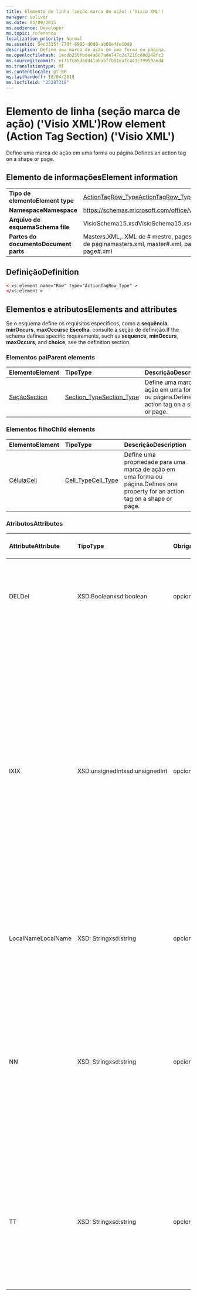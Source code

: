 ```yaml
---
title: Elemento de linha (seção marca de ação) ('Visio XML')
manager: soliver
ms.date: 03/09/2015
ms.audience: Developer
ms.topic: reference
localization_priority: Normal
ms.assetid: 54c3315f-770f-6995-d0d8-ab66e4fe10d9
description: Define uma marca de ação em uma forma ou página.
ms.openlocfilehash: 1ecdb256fbde4a667ade747c2c7216cd0d248fc2
ms.sourcegitcommit: ef717c65d8dd41ababffb01eafc443c79950aed4
ms.translationtype: MT
ms.contentlocale: pt-BR
ms.lasthandoff: 10/04/2018
ms.locfileid: "25387318"
---
```

# <a name="row-element-action-tag-section-visio-xml"></a><span data-ttu-id="b87d4-103">Elemento de linha (seção marca de ação) ('Visio XML')</span><span class="sxs-lookup"><span data-stu-id="b87d4-103">Row element (Action Tag Section) ('Visio XML')</span></span>

<span data-ttu-id="b87d4-104">Define uma marca de ação em uma forma ou página.</span><span class="sxs-lookup"><span data-stu-id="b87d4-104">Defines an action tag on a shape or page.</span></span>
  
## <a name="element-information"></a><span data-ttu-id="b87d4-105">Elemento de informações</span><span class="sxs-lookup"><span data-stu-id="b87d4-105">Element information</span></span>

|||
|:-----|:-----|
|<span data-ttu-id="b87d4-106">**Tipo de elemento**</span><span class="sxs-lookup"><span data-stu-id="b87d4-106">**Element type**</span></span> <br/> |[<span data-ttu-id="b87d4-107">ActionTagRow_Type</span><span class="sxs-lookup"><span data-stu-id="b87d4-107">ActionTagRow_Type</span></span>](actiontagrow_type-complextypevisio-xml.md) <br/> |
|<span data-ttu-id="b87d4-108">**Namespace**</span><span class="sxs-lookup"><span data-stu-id="b87d4-108">**Namespace**</span></span> <br/> |https://schemas.microsoft.com/office/visio/2012/main  <br/> |
|<span data-ttu-id="b87d4-109">**Arquivo de esquema**</span><span class="sxs-lookup"><span data-stu-id="b87d4-109">**Schema file**</span></span> <br/> |<span data-ttu-id="b87d4-110">VisioSchema15.xsd</span><span class="sxs-lookup"><span data-stu-id="b87d4-110">VisioSchema15.xsd</span></span>  <br/> |
|<span data-ttu-id="b87d4-111">**Partes do documento**</span><span class="sxs-lookup"><span data-stu-id="b87d4-111">**Document parts**</span></span> <br/> |<span data-ttu-id="b87d4-112">Masters.XML,. XML de # mestre, pages.xml,. XML n º de página</span><span class="sxs-lookup"><span data-stu-id="b87d4-112">masters.xml, master#.xml, pages.xml, page#.xml</span></span>  <br/> |
   
## <a name="definition"></a><span data-ttu-id="b87d4-113">Definição</span><span class="sxs-lookup"><span data-stu-id="b87d4-113">Definition</span></span>

```XML
< xs:element name="Row" type="ActionTagRow_Type" >
</xs:element >
```

## <a name="elements-and-attributes"></a><span data-ttu-id="b87d4-114">Elementos e atributos</span><span class="sxs-lookup"><span data-stu-id="b87d4-114">Elements and attributes</span></span>

<span data-ttu-id="b87d4-115">Se o esquema define os requisitos específicos, como a **sequência**, **minOccurs**, **maxOccurs**e **Escolha**, consulte a seção de definição.</span><span class="sxs-lookup"><span data-stu-id="b87d4-115">If the schema defines specific requirements, such as **sequence**, **minOccurs**, **maxOccurs**, and **choice**, see the definition section.</span></span> 
  
### <a name="parent-elements"></a><span data-ttu-id="b87d4-116">Elementos pai</span><span class="sxs-lookup"><span data-stu-id="b87d4-116">Parent elements</span></span>

|<span data-ttu-id="b87d4-117">**Elemento**</span><span class="sxs-lookup"><span data-stu-id="b87d4-117">**Element**</span></span>|<span data-ttu-id="b87d4-118">**Tipo**</span><span class="sxs-lookup"><span data-stu-id="b87d4-118">**Type**</span></span>|<span data-ttu-id="b87d4-119">**Descrição**</span><span class="sxs-lookup"><span data-stu-id="b87d4-119">**Description**</span></span>|
|:-----|:-----|:-----|
|[<span data-ttu-id="b87d4-120">Seção</span><span class="sxs-lookup"><span data-stu-id="b87d4-120">Section</span></span>](section-element-sheet_type-complextypevisio-xml.md) <br/> |[<span data-ttu-id="b87d4-121">Section_Type</span><span class="sxs-lookup"><span data-stu-id="b87d4-121">Section_Type</span></span>](section_type-complextypevisio-xml.md) <br/> |<span data-ttu-id="b87d4-122">Define uma marca de ação em uma forma ou página.</span><span class="sxs-lookup"><span data-stu-id="b87d4-122">Defines an action tag on a shape or page.</span></span>  <br/> |
   
### <a name="child-elements"></a><span data-ttu-id="b87d4-123">Elementos filho</span><span class="sxs-lookup"><span data-stu-id="b87d4-123">Child elements</span></span>

|<span data-ttu-id="b87d4-124">**Elemento**</span><span class="sxs-lookup"><span data-stu-id="b87d4-124">**Element**</span></span>|<span data-ttu-id="b87d4-125">**Tipo**</span><span class="sxs-lookup"><span data-stu-id="b87d4-125">**Type**</span></span>|<span data-ttu-id="b87d4-126">**Descrição**</span><span class="sxs-lookup"><span data-stu-id="b87d4-126">**Description**</span></span>|
|:-----|:-----|:-----|
|[<span data-ttu-id="b87d4-127">Célula</span><span class="sxs-lookup"><span data-stu-id="b87d4-127">Cell</span></span>](cell-element-action-tag-sectionvisio-xml.md) <br/> |[<span data-ttu-id="b87d4-128">Cell_Type</span><span class="sxs-lookup"><span data-stu-id="b87d4-128">Cell_Type</span></span>](cell_type-complextypevisio-xml.md) <br/> |<span data-ttu-id="b87d4-129">Define uma propriedade para uma marca de ação em uma forma ou página.</span><span class="sxs-lookup"><span data-stu-id="b87d4-129">Defines one property for an action tag on a shape or page.</span></span>  <br/> |
   
### <a name="attributes"></a><span data-ttu-id="b87d4-130">Atributos</span><span class="sxs-lookup"><span data-stu-id="b87d4-130">Attributes</span></span>

|<span data-ttu-id="b87d4-131">**Attribute**</span><span class="sxs-lookup"><span data-stu-id="b87d4-131">**Attribute**</span></span>|<span data-ttu-id="b87d4-132">**Tipo**</span><span class="sxs-lookup"><span data-stu-id="b87d4-132">**Type**</span></span>|<span data-ttu-id="b87d4-133">**Obrigatório**</span><span class="sxs-lookup"><span data-stu-id="b87d4-133">**Required**</span></span>|<span data-ttu-id="b87d4-134">**Descrição**</span><span class="sxs-lookup"><span data-stu-id="b87d4-134">**Description**</span></span>|<span data-ttu-id="b87d4-135">**Valores possíveis**</span><span class="sxs-lookup"><span data-stu-id="b87d4-135">**Possible values**</span></span>|
|:-----|:-----|:-----|:-----|:-----|
|<span data-ttu-id="b87d4-136">DEL</span><span class="sxs-lookup"><span data-stu-id="b87d4-136">Del</span></span>  <br/> |<span data-ttu-id="b87d4-137">XSD:Boolean</span><span class="sxs-lookup"><span data-stu-id="b87d4-137">xsd:boolean</span></span>  <br/> |<span data-ttu-id="b87d4-138">opcional</span><span class="sxs-lookup"><span data-stu-id="b87d4-138">optional</span></span>  <br/> |<span data-ttu-id="b87d4-139">Especifica se uma linha que seria contrário herdada de uma forma mestra foi excluída.</span><span class="sxs-lookup"><span data-stu-id="b87d4-139">Specifies whether a row that would otherwise be inherited from a master shape has been deleted.</span></span>  <br/> |<span data-ttu-id="b87d4-140">Valores do tipo xsd:boolean.</span><span class="sxs-lookup"><span data-stu-id="b87d4-140">Values of the xsd:boolean type.</span></span>  <br/> |
|<span data-ttu-id="b87d4-141">IX</span><span class="sxs-lookup"><span data-stu-id="b87d4-141">IX</span></span>  <br/> |<span data-ttu-id="b87d4-142">XSD:unsignedInt</span><span class="sxs-lookup"><span data-stu-id="b87d4-142">xsd:unsignedInt</span></span>  <br/> |<span data-ttu-id="b87d4-143">opcional</span><span class="sxs-lookup"><span data-stu-id="b87d4-143">optional</span></span>  <br/> |<span data-ttu-id="b87d4-144">Especifica o identificador baseada em um para a linha.</span><span class="sxs-lookup"><span data-stu-id="b87d4-144">Specifies the one-based identifier for the row.</span></span> <span data-ttu-id="b87d4-145">Ele deve ser unqiue e maior do que outros identificadores na mesma seção. O atributo IX é usado somente para as seções de caractere, Conexão, campo, FillGradient, geometria, camada, LineGradient, parágrafo, revisor, zero e guias.</span><span class="sxs-lookup"><span data-stu-id="b87d4-145">It should be unqiue and greater than other identifiers in the same section.The IX attribute is only used for the Character, Connection, Field, FillGradient, Geometry, Layer, LineGradient, Paragraph, Reviewer, Scratch, and Tabs sections.</span></span> <span data-ttu-id="b87d4-146">Uma linha só pode ter um dos atributos IX ou N.</span><span class="sxs-lookup"><span data-stu-id="b87d4-146">A row can only have one of the IX or N attributes.</span></span>  <br/> |<span data-ttu-id="b87d4-147">Valores do tipo xsd:unsignedInt.</span><span class="sxs-lookup"><span data-stu-id="b87d4-147">Values of the xsd:unsignedInt type.</span></span>  <br/> |
|<span data-ttu-id="b87d4-148">LocalName</span><span class="sxs-lookup"><span data-stu-id="b87d4-148">LocalName</span></span>  <br/> |<span data-ttu-id="b87d4-149">XSD: String</span><span class="sxs-lookup"><span data-stu-id="b87d4-149">xsd:string</span></span>  <br/> |<span data-ttu-id="b87d4-150">opcional</span><span class="sxs-lookup"><span data-stu-id="b87d4-150">optional</span></span>  <br/> |<span data-ttu-id="b87d4-151">Especifica o nome exclusivo do dependentes de idioma da linha.</span><span class="sxs-lookup"><span data-stu-id="b87d4-151">Specifies the unique language-dependent name of the row.</span></span>  <br/> |<span data-ttu-id="b87d4-152">Valores do tipo xsd: String.</span><span class="sxs-lookup"><span data-stu-id="b87d4-152">Values of the xsd:string type.</span></span>  <br/> |
|<span data-ttu-id="b87d4-153">N</span><span class="sxs-lookup"><span data-stu-id="b87d4-153">N</span></span>  <br/> |<span data-ttu-id="b87d4-154">XSD: String</span><span class="sxs-lookup"><span data-stu-id="b87d4-154">xsd:string</span></span>  <br/> |<span data-ttu-id="b87d4-155">opcional</span><span class="sxs-lookup"><span data-stu-id="b87d4-155">optional</span></span>  <br/> |<span data-ttu-id="b87d4-156">Especifica o nome exclusivo do independente do idioma da linha. O atributo N é usado somente para as seções do usuário, propriedade, ações, controle, Conexão, hiperlink e ActionTag.</span><span class="sxs-lookup"><span data-stu-id="b87d4-156">Specifies the unique language-independent name of the row.The N attribute is only used for the User, Property, Actions, Control, Connection, Hyperlink, and ActionTag sections.</span></span> <span data-ttu-id="b87d4-157">Uma linha só pode ter um dos atributos IX ou N.</span><span class="sxs-lookup"><span data-stu-id="b87d4-157">A row can only have one of the IX or N attributes.</span></span>  <br/> |<span data-ttu-id="b87d4-158">Valores do tipo xsd: String.</span><span class="sxs-lookup"><span data-stu-id="b87d4-158">Values of the xsd:string type.</span></span>  <br/> |
|<span data-ttu-id="b87d4-159">T</span><span class="sxs-lookup"><span data-stu-id="b87d4-159">T</span></span>  <br/> |<span data-ttu-id="b87d4-160">XSD: String</span><span class="sxs-lookup"><span data-stu-id="b87d4-160">xsd:string</span></span>  <br/> |<span data-ttu-id="b87d4-161">opcional</span><span class="sxs-lookup"><span data-stu-id="b87d4-161">optional</span></span>  <br/> |<span data-ttu-id="b87d4-162">Especifica o tipo do caminho geométrico representado por linha e usada na visualização de geometria.</span><span class="sxs-lookup"><span data-stu-id="b87d4-162">Specifies the type of the geometric path represented by the row and used in geometry visualization.</span></span> <span data-ttu-id="b87d4-163">O atributo T é usado apenas para a seção Geometry.</span><span class="sxs-lookup"><span data-stu-id="b87d4-163">The T attribute is only used for the Geometry section.</span></span>  <br/> |<span data-ttu-id="b87d4-164">Valores do tipo xsd: String.</span><span class="sxs-lookup"><span data-stu-id="b87d4-164">Values of the xsd:string type.</span></span>  <br/> |
   

